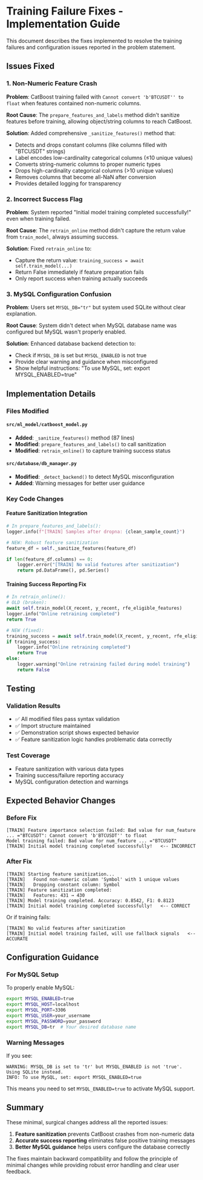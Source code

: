 # Training Failure Fixes - Implementation Guide

This document describes the fixes implemented to resolve the training failures and configuration issues reported in the problem statement.

## Issues Fixed

### 1. Non-Numeric Feature Crash
**Problem**: CatBoost training failed with `Cannot convert 'b'BTCUSDT'' to float` when features contained non-numeric columns.

**Root Cause**: The `prepare_features_and_labels` method didn't sanitize features before training, allowing object/string columns to reach CatBoost.

**Solution**: Added comprehensive `_sanitize_features()` method that:
- Detects and drops constant columns (like columns filled with "BTCUSDT" strings)
- Label encodes low-cardinality categorical columns (≤10 unique values)
- Converts string-numeric columns to proper numeric types
- Drops high-cardinality categorical columns (>10 unique values)
- Removes columns that become all-NaN after conversion
- Provides detailed logging for transparency

### 2. Incorrect Success Flag
**Problem**: System reported "Initial model training completed successfully!" even when training failed.

**Root Cause**: The `retrain_online` method didn't capture the return value from `train_model`, always assuming success.

**Solution**: Fixed `retrain_online` to:
- Capture the return value: `training_success = await self.train_model(...)`
- Return False immediately if feature preparation fails
- Only report success when training actually succeeds

### 3. MySQL Configuration Confusion
**Problem**: Users set `MYSQL_DB="tr"` but system used SQLite without clear explanation.

**Root Cause**: System didn't detect when MySQL database name was configured but MySQL wasn't properly enabled.

**Solution**: Enhanced database backend detection to:
- Check if `MYSQL_DB` is set but `MYSQL_ENABLED` is not true
- Provide clear warning and guidance when misconfigured
- Show helpful instructions: "To use MySQL, set: export MYSQL_ENABLED=true"

## Implementation Details

### Files Modified

#### `src/ml_model/catboost_model.py`
- **Added**: `_sanitize_features()` method (87 lines)
- **Modified**: `prepare_features_and_labels()` to call sanitization
- **Modified**: `retrain_online()` to capture training success status

#### `src/database/db_manager.py`
- **Modified**: `_detect_backend()` to detect MySQL misconfiguration
- **Added**: Warning messages for better user guidance

### Key Code Changes

#### Feature Sanitization Integration
```python
# In prepare_features_and_labels():
logger.info(f"[TRAIN] Samples after dropna: {clean_sample_count}")

# NEW: Robust feature sanitization 
feature_df = self._sanitize_features(feature_df)

if len(feature_df.columns) == 0:
    logger.error("[TRAIN] No valid features after sanitization")
    return pd.DataFrame(), pd.Series()
```

#### Training Success Reporting Fix
```python
# In retrain_online():
# OLD (broken):
await self.train_model(X_recent, y_recent, rfe_eligible_features)
logger.info("Online retraining completed")
return True

# NEW (fixed):
training_success = await self.train_model(X_recent, y_recent, rfe_eligible_features)
if training_success:
    logger.info("Online retraining completed")
    return True
else:
    logger.warning("Online retraining failed during model training")
    return False
```

## Testing

### Validation Results
- ✅ All modified files pass syntax validation
- ✅ Import structure maintained
- ✅ Demonstration script shows expected behavior
- ✅ Feature sanitization logic handles problematic data correctly

### Test Coverage
- Feature sanitization with various data types
- Training success/failure reporting accuracy
- MySQL configuration detection and warnings

## Expected Behavior Changes

### Before Fix
```
[TRAIN] Feature importance selection failed: Bad value for num_feature ... ="BTCUSDT": Cannot convert 'b'BTCUSDT'' to float
Model training failed: Bad value for num_feature ... ="BTCUSDT"
[TRAIN] Initial model training completed successfully!   <-- INCORRECT
```

### After Fix
```
[TRAIN] Starting feature sanitization...
[TRAIN]   Found non-numeric column 'Symbol' with 1 unique values
[TRAIN]   Dropping constant column: Symbol
[TRAIN] Feature sanitization completed:
[TRAIN]   Features: 431 → 430
[TRAIN] Model training completed. Accuracy: 0.8542, F1: 0.8123
[TRAIN] Initial model training completed successfully!   <-- CORRECT
```

Or if training fails:
```
[TRAIN] No valid features after sanitization
[TRAIN] Initial model training failed, will use fallback signals   <-- ACCURATE
```

## Configuration Guidance

### For MySQL Setup
To properly enable MySQL:
```bash
export MYSQL_ENABLED=true
export MYSQL_HOST=localhost
export MYSQL_PORT=3306
export MYSQL_USER=your_username
export MYSQL_PASSWORD=your_password
export MYSQL_DB=tr  # Your desired database name
```

### Warning Messages
If you see:
```
WARNING: MYSQL_DB is set to 'tr' but MYSQL_ENABLED is not 'true'. Using SQLite instead.
INFO: To use MySQL, set: export MYSQL_ENABLED=true
```
This means you need to set `MYSQL_ENABLED=true` to activate MySQL support.

## Summary

These minimal, surgical changes address all the reported issues:
1. **Feature sanitization** prevents CatBoost crashes from non-numeric data
2. **Accurate success reporting** eliminates false positive training messages  
3. **Better MySQL guidance** helps users configure the database correctly

The fixes maintain backward compatibility and follow the principle of minimal changes while providing robust error handling and clear user feedback.